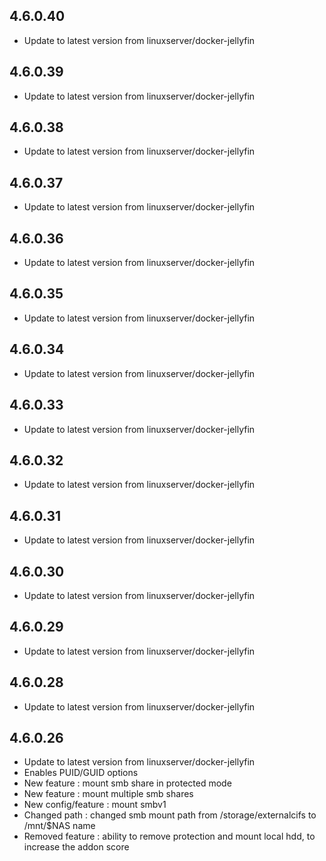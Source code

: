 ## 4.6.0.40

- Update to latest version from linuxserver/docker-jellyfin

## 4.6.0.39

- Update to latest version from linuxserver/docker-jellyfin

## 4.6.0.38

- Update to latest version from linuxserver/docker-jellyfin

## 4.6.0.37

- Update to latest version from linuxserver/docker-jellyfin

## 4.6.0.36

- Update to latest version from linuxserver/docker-jellyfin

## 4.6.0.35

- Update to latest version from linuxserver/docker-jellyfin

## 4.6.0.34

- Update to latest version from linuxserver/docker-jellyfin

## 4.6.0.33

- Update to latest version from linuxserver/docker-jellyfin

## 4.6.0.32

- Update to latest version from linuxserver/docker-jellyfin

## 4.6.0.31

- Update to latest version from linuxserver/docker-jellyfin

## 4.6.0.30

- Update to latest version from linuxserver/docker-jellyfin

## 4.6.0.29

- Update to latest version from linuxserver/docker-jellyfin

## 4.6.0.28

- Update to latest version from linuxserver/docker-jellyfin

## 4.6.0.26

- Update to latest version from linuxserver/docker-jellyfin
- Enables PUID/GUID options
- New feature : mount smb share in protected mode
- New feature : mount multiple smb shares
- New config/feature : mount smbv1
- Changed path : changed smb mount path from /storage/externalcifs to /mnt/$NAS name
- Removed feature : ability to remove protection and mount local hdd, to increase the addon score
